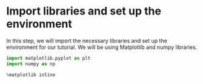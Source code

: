 # Import libraries and set up the environment

In this step, we will import the necessary libraries and set up the environment for our tutorial. We will be using Matplotlib and numpy libraries.

```python
import matplotlib.pyplot as plt
import numpy as np

%matplotlib inline
```
